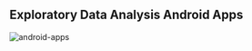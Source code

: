 ## Exploratory Data Analysis Android Apps

![android-apps](https://user-images.githubusercontent.com/70124491/143848582-c894cd0b-6963-44ed-893d-9d535cdba58d.jpg)
